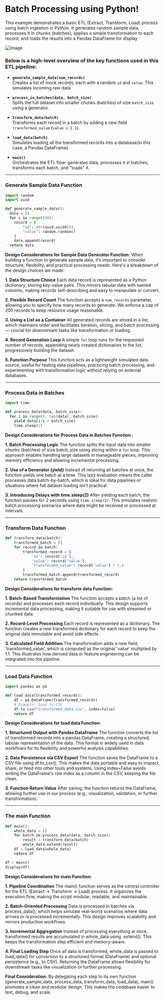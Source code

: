 # Batch Processing using Python!
This example demonstrates a basic ETL (Extract, Transform, Load) process using batch ingestion in Python.
It generates random sample data, processes it in chunks (batches), applies a simple transformation to each record, and loads the results into a Pandas DataFrame for display.

![image](https://github.com/user-attachments/assets/abf8f61f-beca-4662-8d8f-a4f0ea093cae)

### Below is a high-level overview of the key functions used in this ETL pipeline:

- **`generate_sample_data(num_records)`**  
  Creates a list of mock records, each with a random `id` and `value`. This simulates incoming raw data.

- **`process_in_batches(data, batch_size)`**  
  Splits the full dataset into smaller chunks (batches) of size `batch_size` using a generator.

- **`transform_data(batch)`**  
  Transforms each record in a batch by adding a new field `transformed_value` (`value × 1.1`).

- **`load_data(batch)`**  
  Simulates loading all the transformed records into a database(in this case, a Pandas DataFrame).

- **`main()`**  
  Orchestrates the ETL flow: generates data, processes it in batches, transforms each batch, and "loads" it.

------
### **Generate Sample Data Function**

```python
import random
import uuid

def generate_sample_data():
  data = []
  for i in range(100):
    record = {
        "id": str(uuid.uuid4()),
        "value": random.random()            
    }
    data.append(record)
  return data
```
**Design Considerations for Sample Data Generator Function:**
When building a function to generate sample data, it’s important to consider structure, flexibility, and practical processing needs. Here's a breakdown of the design choices we made:

**1. Data Structure Choice**
Each data record is represented as a Python dictionary, storing key-value pairs. This mirrors tabular data with named columns, making records self-describing and easy to manipulate or convert.

**2. Flexible Record Count**
The function accepts a `num_records` parameter, allowing you to specify how many records to generate. We enforce a cap of 200 records to keep resource usage reasonable.

**3. Using a List as a Container**
All generated records are stored in a list, which maintains order and facilitates iteration, slicing, and batch processing — crucial for downstream tasks like transformation or loading.

**4. Record Generation Loop**
A simple `for` loop runs for the requested number of records, appending newly created dictionaries to the list, progressively building the dataset.

**5. Function Purpose**
This function acts as a lightweight simulated data source, useful for testing data pipelines, practicing batch processing, and experimenting with transformation logic without relying on external databases.

------
### **Process Data in Batches**

```python
import time

def process_data(data, batch_size):
  for i in range(0, len(data), batch_size):
    yield data[i:i + batch_size]
    time.sleep(2)
```
**Design Considerations for Process Data in Batches Function :** 

**1. Batch Processing Logic**
The function splits the input data into smaller chunks (batches) of size batch_size using slicing within a `for` loop. This approach enables handling large datasets in manageable pieces, improving memory efficiency and allowing incremental processing.

**2. Use of a Generator (yield)**
Instead of returning all batches at once, the function yields one batch at a time. This lazy evaluation means the caller processes data batch-by-batch, which is ideal for data pipelines or situations where full dataset loading isn’t practical.

**3. Introducing Delays with time.sleep(2)**
After yielding each batch, the function pauses for 2 seconds using `time.sleep(2)`. This simulates realistic batch processing scenarios where data might be received or processed at intervals.

------
### **Transform Data Function**

```python
def transform_data(batch):
    transformed_batch = []
    for record in batch:
        transformed_record = {
            'id': record['id'],
            'value': record['value'],
            'transformed_value': record['value'] * 1.1
        }
        transformed_batch.append(transformed_record)
    return transformed_batch
```

**Design Considerations for transform data Function:**

**1. Batch-Based Transformation**
The function accepts a batch (a list of records) and processes each record individually. This design supports incremental data processing, making it suitable for use with streamed or chunked data.

**2. Record-Level Processing**
Each record is represented as a dictionary. The function creates a new transformed dictionary for each record to keep the original data immutable and avoid side effects.

**3. Calculated Field Addition**
The transformation adds a new field, 'transformed_value', which is computed as the original 'value' multiplied by 1.1. This illustrates how derived data or feature engineering can be integrated into the pipeline.

------
### **Load Data Function**

```python
import pandas as pd

def load_data(transformed_records):
    df = pd.DataFrame(transformed_records)
    # Example: Save to CSV 
    df.to_csv("transformed_data.csv", index=False)
    return df
```

**Design Considerations for load data Function:**

**1. Structured Output with Pandas DataFrame**
The function converts the list of transformed records into a pandas.DataFrame, creating a structured, tabular representation of the data. This format is widely used in data workflows for its flexibility and powerful analysis capabilities.

**2. Data Persistence via CSV Export**
The function saves the DataFrame to a CSV file using df.to_csv(). This makes the data portable and easy to inspect, share, or feed into other tools and systems. Using index=False avoids writing the DataFrame's row index as a column in the CSV, keeping the file clean.

**3. Function Return Value**
After saving, the function returns the DataFrame, allowing further use in our process (e.g., visualization, validation, or further transformation).

------
### **The main Function**

```python
def main():
    whole_data = []
    for batch in process_data(data, batch_size):
        result = transform_data(batch)
        whole_data.extend(result)
    df = load_data(whole_data)
    return df

df = main()
display(df)
```

**Design Considerations for main Function:**

**1. Pipeline Coordination**
The main() function serves as the central controller for the ETL (Extract → Transform → Load) process. It organizes the execution flow, making the script modular, readable, and maintainable.

**2. Batch-Oriented Processing**
Data is processed in batches via process_data(), which helps simulate real-world scenarios where data arrives or is processed incrementally. This design improves scalability and mirrors production workflows.

**3. Incremental Aggregation**
Instead of processing everything at once, transformed results are accumulated in whole_data using .extend(). This keeps the transformation step efficient and memory-aware.

**4. Final Loading Step**
Once all data is transformed, whole_data is passed to load_data() for conversion to a structured format (DataFrame) and optional persistence (e.g., to CSV). Returning the DataFrame allows flexibility for downstream tasks like visualization or further processing.




**Final Consideration:**
By delegating each step to its own function (generate_sample_data, process_data, transform_data, load_data), main() promotes a clean and modular design. This makes the codebase easier to test, debug, and scale.

